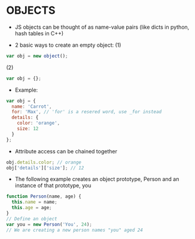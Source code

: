 # OBJECTS

* JS objects can be thought of as name-value pairs (like dicts in python, hash tables in C++)

* 2 basic ways to create an empty object:
  (1)
```javascript
var obj = new object();
```
  (2)
```javascript
var obj = {};
```

* Example:
```javascript
var obj = {
  name: 'Carrot',
  for: 'Max', // 'for' is a resered word, use _for instead
  details: {
    color: 'orange',
    size: 12
  }
};
```
* Attribute access can be chained together
```javascript
obj.details.color; // orange
obj['details']['size']; // 12
```
* The following example creates an object prototype, Person and an instance of that prototype, you
```javascript
function Person(name, age) {
  this.name = name;
  this.age = age;
}
// Define an object
var you = new Person('You', 24);
// We are creating a new person names "you" aged 24
```
